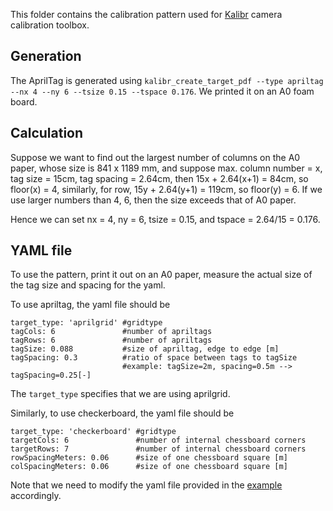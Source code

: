 This folder contains the calibration pattern used for [Kalibr](https://github.com/ethz-asl/kalibr) camera calibration toolbox. 

## Generation

The AprilTag is generated using `kalibr_create_target_pdf --type apriltag --nx 4 --ny 6 --tsize 0.15 --tspace 0.176`. We printed it on an A0 foam board. 

## Calculation

Suppose we want to find out the largest number of columns on the A0 paper, whose size is 841 x 1189 mm, and suppose max. column number = x, tag size = 15cm, tag spacing = 2.64cm, then 15x + 2.64(x+1) = 84cm, so floor(x) = 4, similarly, for row, 15y + 2.64(y+1) = 119cm, so floor(y) = 6. If we use larger numbers than 4, 6, then the size exceeds that of A0 paper. 

Hence we can set nx = 4, ny = 6, tsize = 0.15, and tspace = 2.64/15 = 0.176. 

## YAML file

To use the pattern, print it out on an A0 paper, measure the actual size of the tag size and spacing for the yaml. 

To use apriltag, the yaml file should be 

```
target_type: 'aprilgrid' #gridtype
tagCols: 6               #number of apriltags
tagRows: 6               #number of apriltags
tagSize: 0.088           #size of apriltag, edge to edge [m]
tagSpacing: 0.3          #ratio of space between tags to tagSize
                         #example: tagSize=2m, spacing=0.5m --> tagSpacing=0.25[-]
```

The `target_type` specifies that we are using aprilgrid. 

Similarly, to use checkerboard, the yaml file should be 

```
target_type: 'checkerboard' #gridtype
targetCols: 6               #number of internal chessboard corners
targetRows: 7               #number of internal chessboard corners
rowSpacingMeters: 0.06      #size of one chessboard square [m]
colSpacingMeters: 0.06      #size of one chessboard square [m]
```

Note that we need to modify the yaml file provided in the [example](https://github.com/ethz-asl/kalibr/wiki/downloads) accordingly. 




